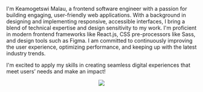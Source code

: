 I'm Keamogetswi Malau, a frontend software engineer with a passion for building engaging, user-friendly web applications. With a background in designing and implementing responsive, accessible interfaces, I bring a blend of technical expertise and design sensitivity to my work. I'm proficient in modern frontend frameworks like React.js, CSS pre-processors like Sass, and design tools such as Figma. I am committed to continuously improving the user experience, optimizing performance, and keeping up with the latest industry trends.

I'm excited to apply my skills in creating seamless digital experiences that meet users’ needs and make an impact!

<p align="center">
  <a href="https://skillicons.dev">
    <img src="https://skillicons.dev/icons?i=js,ts,html,css,tailwind,bootstrap,sass,react,wordpress,figma,git,github"/>
  </a>
</p>
